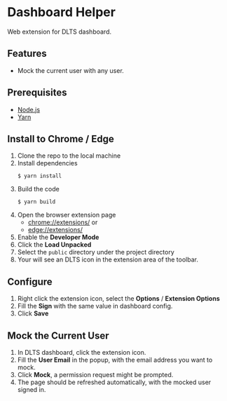 # Dashboard Helper

Web extension for DLTS dashboard.

## Features

- Mock the current user with any user.

## Prerequisites

- [Node.js](https://nodejs.org/)
- [Yarn](https://yarnpkg.com/)

## Install to Chrome / Edge

1. Clone the repo to the local machine
2. Install dependencies
   ```
   $ yarn install
   ```
3. Build the code
   ```
   $ yarn build
   ```
4. Open the browser extension page
   - <chrome://extensions/> or
   - <edge://extensions/>
5. Enable the **Developer Mode**
6. Click the **Load Unpacked**
7. Select the `public` directory under the project directory
8. Your will see an DLTS icon in the extension area of the toolbar.

## Configure

1. Right click the extension icon, select the **Options** / **Extension Options**
2. Fill the **Sign** with the same value in dashboard config.
3. Click **Save**

## Mock the Current User

1. In DLTS dashboard, click the extension icon.
2. Fill the **User Email** in the popup, with the email address you want to mock.
3. Click **Mock**, a permission request might be prompted.
4. The page should be refreshed automatically, with the mocked user signed in.
